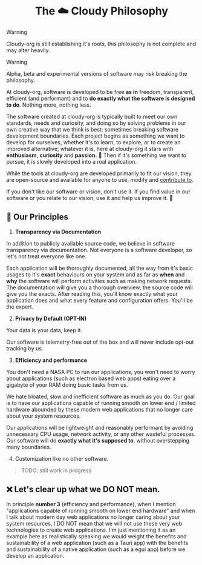 <div align="center">

  # The ☁️ Cloudy Philosophy

</div>

> [!WARNING]
> Cloudy-org is still establishing it's roots, this philosophy is not complete and may alter heavily.

> [!WARNING]
> Alpha, beta and experimental versions of software may risk breaking the philosophy.

At cloudy-org, software is developed to be free **as in** freedom, transparent, efficient (and performant) and to **do exactly what the software is designed to do**. Nothing more, nothing less.

The software created at cloudy-org is typically built to meet our own standards, needs and curiosity, and doing so by solving problems in our own creative way that we think is best; sometimes breaking software development boundaries. Each project begins as something we want to develop for ourselves, whether it's to learn, to explore, or to create an improved alternative; whatever it is, here at cloudy-org it stars with **enthusiasm**, **curiosity** and **passion.** 🌟 Then if it's something we want to pursue, it is slowly developed into a real application.

While the tools at cloudy-org are developed primarily to fit our vision, they are open-source and available for anyone to use, modify and [contribute to](./CONTRUBUTING.md).

If you don't like our software or vision, don't use it. If you find value in our software or you relate to our vision, use it and help us improve it. 🤝

## 🌱 Our Principles
1. **Transparency via Documentation**

In addition to publicly available source code, we believe in software transparency via documentation. Not everyone is a software developer, so let's not treat everyone like one.

Each application will be thoroughly documented, all the way from it's basic usages to it's **exact** behaviours on your system and as far as **when** and **why** the software will perform activities such as making network requests. The documentation will give you a thorough overview, the source code will give you the exacts. After reading this, you'll know exactly what your application does and what every feature and configuration offers. You'll be the expert.

2. **Privacy by Default (OPT-IN)**

Your data is your data, keep it.

Our software is telemetry-free out of the box and will never include opt-out tracking by us.

3. **Efficiency and performance**

You don't need a NASA PC to run our applications, you won't need to worry about applications (such as electron based web apps) eating over a gigabyte of your RAM doing basic tasks from us.

We hate bloated, slow and inefficient software as much as you do. Our goal is to have our applications capable of running smooth on lower end / limited hardware abounded by these modern web applications that no longer care about your system resources.

Our applications will be lightweight and reasonably performant by avoiding unnecessary CPU usage, network activity, or any other wasteful processes. Our software will do **exactly what it's supposed to**, without overstepping many boundaries.

4. Customization like no other software.

> TODO: still work in progress

## ❌ Let's clear up what we DO NOT mean.

In principle **number 3** (efficiency and performance), when I mention "applications capable of running smooth on lower end hardware" and when I talk about modern day web applications no longer caring about your system resources, I DO NOT mean that we will not use these very web technologies to create web applications. I'm just mentioning it as an example here as realistically speaking we would weight the benefits and sustainability of a web application (such as a Tauri app) with the benefits and sustainability of a native application (such as a egui app) before we develop an application.
